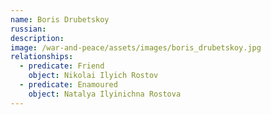 ```yaml
---
name: Boris Drubetskoy
russian: 
description: 
image: /war-and-peace/assets/images/boris_drubetskoy.jpg
relationships:
  - predicate: Friend
    object: Nikolai Ilyich Rostov
  - predicate: Enamoured
    object: Natalya Ilyinichna Rostova
---
```

